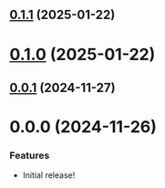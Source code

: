 ## [0.1.1](https://gitea.com/miru/miru/compare/media-trimmer@0.1.0...media-trimmer@0.1.1) (2025-01-22)



# [0.1.0](https://gitea.com/miru/miru/compare/media-trimmer@0.0.1...media-trimmer@0.1.0) (2025-01-22)


## [0.0.1](https://gitea.com/miru/miru/compare/v0.0.0...v0.0.1) (2024-11-27)

# 0.0.0 (2024-11-26)

### Features

- Initial release!
